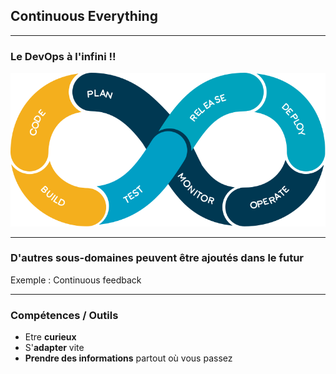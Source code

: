 ## Continuous Everything

----

### Le DevOps à l'infini !!
<img src="img/devops-infinity-workflow.png" style="background:none; border:none; box-shadow:none;"/>

----

### D'autres sous-domaines peuvent être ajoutés dans le futur

Exemple : Continuous feedback

----

### Compétences / Outils

* Etre **curieux**
* S'**adapter** vite
* **Prendre des informations** partout où vous passez
